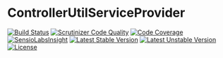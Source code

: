 # ControllerUtilServiceProvider

[![Build Status](https://travis-ci.org/kbond/ControllerUtilServiceProvider.png?branch=master)](https://travis-ci.org/kbond/ControllerUtilServiceProvider)
[![Scrutinizer Code Quality](https://scrutinizer-ci.com/g/kbond/ControllerUtilServiceProvider/badges/quality-score.png?s=ba3dc6ee99bb7274a91ca374432fb1e93a5ed357)](https://scrutinizer-ci.com/g/kbond/ControllerUtilServiceProvider/)
[![Code Coverage](https://scrutinizer-ci.com/g/kbond/ControllerUtilServiceProvider/badges/coverage.png?s=9020bcab6c707f59db2e52285a7989101db1d94a)](https://scrutinizer-ci.com/g/kbond/ControllerUtilServiceProvider/)
[![SensioLabsInsight](https://insight.sensiolabs.com/projects/2ae96102-eebf-44fe-8f8d-ddcb873c8d1a/mini.png)](https://insight.sensiolabs.com/projects/2ae96102-eebf-44fe-8f8d-ddcb873c8d1a)
[![Latest Stable Version](https://poser.pugx.org/zenstruck/controller-util-service-provider/v/stable.png)](https://packagist.org/packages/zenstruck/controller-util-service-provider)
[![Latest Unstable Version](https://poser.pugx.org/zenstruck/controller-util-service-provider/v/unstable.png)](https://packagist.org/packages/zenstruck/controller-util-service-provider)
[![License](https://poser.pugx.org/zenstruck/controller-util-service-provider/license.png)](https://packagist.org/packages/zenstruck/controller-util-service-provider)
